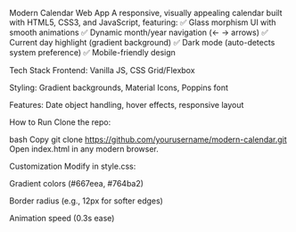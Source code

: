 Modern Calendar Web App
A responsive, visually appealing calendar built with HTML5, CSS3, and JavaScript, featuring:
✅ Glass morphism UI with smooth animations
✅ Dynamic month/year navigation (← → arrows)
✅ Current day highlight (gradient background)
✅ Dark mode (auto-detects system preference)
✅ Mobile-friendly design

Tech Stack
Frontend: Vanilla JS, CSS Grid/Flexbox

Styling: Gradient backgrounds, Material Icons, Poppins font

Features: Date object handling, hover effects, responsive layout

How to Run
Clone the repo:

bash
Copy
git clone https://github.com/yourusername/modern-calendar.git
Open index.html in any modern browser.

Customization
Modify in style.css:

Gradient colors (#667eea, #764ba2)

Border radius (e.g., 12px for softer edges)

Animation speed (0.3s ease)
